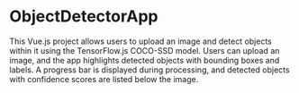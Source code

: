 # ObjectDetectorApp
This Vue.js project allows users to upload an image and detect objects within it using the TensorFlow.js COCO-SSD model. Users can upload an image, and the app highlights detected objects with bounding boxes and labels. A progress bar is displayed during processing, and detected objects with confidence scores are listed below the image. 
